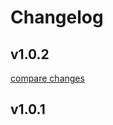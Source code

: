 # Changelog

## v1.0.2

[compare changes](https://github.com/s00d/nuxt-i18n-micro-cli/compare/v1.0.1...v1.0.2)

## v1.0.1

